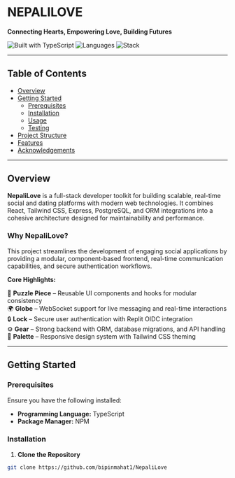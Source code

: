 # NEPALILOVE

**Connecting Hearts, Empowering Love, Building Futures**

![Built with TypeScript](https://img.shields.io/badge/TypeScript-97.9%25-blue)
![Languages](https://img.shields.io/badge/Languages-4-orange)
![Stack](https://img.shields.io/badge/Stack-React%2C%20Tailwind%2C%20Express%2C%20PostgreSQL-yellow)

---

## Table of Contents

- [Overview](#overview)
- [Getting Started](#getting-started)
  - [Prerequisites](#prerequisites)
  - [Installation](#installation)
  - [Usage](#usage)
  - [Testing](#testing)
- [Project Structure](#project-structure)
- [Features](#features)
- [Acknowledgements](#acknowledgements)

---

## Overview

**NepaliLove** is a full-stack developer toolkit for building scalable, real-time social and dating platforms with modern web technologies. It combines React, Tailwind CSS, Express, PostgreSQL, and ORM integrations into a cohesive architecture designed for maintainability and performance.

### Why NepaliLove?

This project streamlines the development of engaging social applications by providing a modular, component-based frontend, real-time communication capabilities, and secure authentication workflows.

**Core Highlights:**

🌱 **Puzzle Piece** – Reusable UI components and hooks for modular consistency  
🌍 **Globe** – WebSocket support for live messaging and real-time interactions  
🔒 **Lock** – Secure user authentication with Replit OIDC integration  
⚙️ **Gear** – Strong backend with ORM, database migrations, and API handling  
🎨 **Palette** – Responsive design system with Tailwind CSS theming

---

## Getting Started

### Prerequisites

Ensure you have the following installed:

- **Programming Language:** TypeScript
- **Package Manager:** NPM

### Installation

1. **Clone the Repository**

```bash
git clone https://github.com/bipinmahat1/NepaliLove
